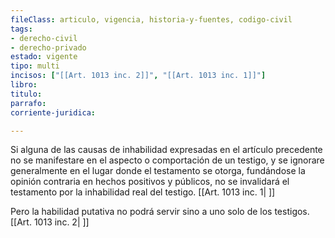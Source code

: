 ```yaml
---
fileClass: articulo, vigencia, historia-y-fuentes, codigo-civil
tags:
- derecho-civil
- derecho-privado
estado: vigente
tipo: multi
incisos: ["[[Art. 1013 inc. 2]]", "[[Art. 1013 inc. 1]]"]
libro:
titulo:
parrafo:
corriente-juridica:

---
```

Si alguna de las causas de inhabilidad expresadas en el artículo precedente no se manifestare en el aspecto o comportación de un testigo, y se ignorare generalmente en el lugar donde el testamento se otorga, fundándose la opinión contraria en hechos positivos y públicos, no se invalidará el testamento por la inhabilidad real del testigo. [[Art. 1013 inc. 1| ]]

Pero la habilidad putativa no podrá servir sino a uno solo de los testigos. [[Art. 1013 inc. 2| ]]